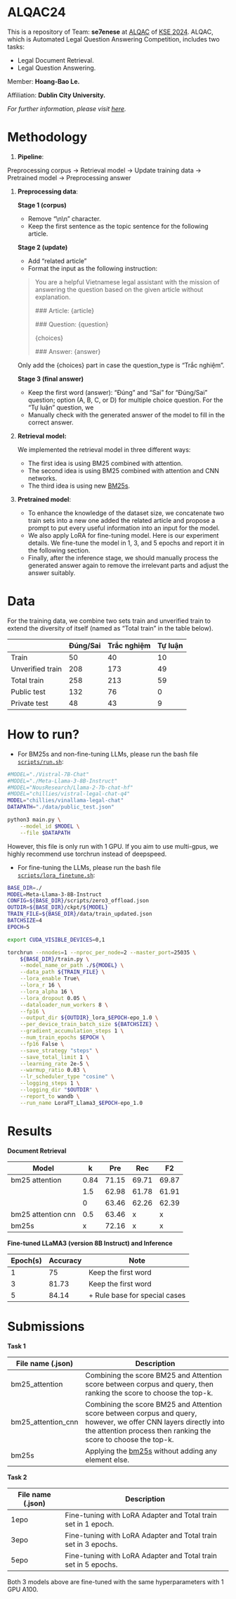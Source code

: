 # ALQAC24

This is a repository of Team: **se7enese** at [ALQAC](https://sites.google.com/view/alqac-2024/home?authuser=0) of [KSE 2024](https://kse2024.kse-conferences.org/). 
ALQAC, which is Automated Legal Question Answering Competition, includes two tasks:  
- Legal Document Retrieval.  
- Legal Question Answering.  
 
Member: **Hoang-Bao Le.** 

Affiliation: **Dublin City University.**  

_For further information, please visit [here](<https://baohl00.github.io/>)._

# Methodology

1. **Pipeline**: 

Preprocessing corpus → Retrieval model → Update training data → Pretrained model → Preprocessing answer 

1. **Preprocessing data**:
    
    **Stage 1 (corpus)**
    
    - Remove “\n\n” character.
    - Keep the first sentence as the topic sentence for the following article.
    
    **Stage 2 (update)**
    
    - Add “related article”
    - Format the input as the following instruction:
    
    > You are a helpful Vietnamese legal assistant with the mission of answering the question based on the given article without explanation.
    >  
    > \### Article: {article}
    >  
    > \### Question: {question}
    >  
    > {choices}
    >  
    > \### Answer: {answer} 
   
    Only add the {choices} part in case the question_type is “Trắc nghiệm”.
    
    **Stage 3 (final answer)**
    
    - Keep the first word (answer): “Đúng” and “Sai” for “Đúng/Sai” question; option (A, B, C, or D) for multiple choice question. For the “Tự luận” question, we
    - Manually check with the generated answer of the model to fill in the correct answer.

2. **Retrieval model:**
    
    We implemented the retrieval model in three different ways:
    
    - The first idea is using BM25 combined with attention.
    - The second idea is using BM25 combined with attention and CNN networks.
    - The third idea is using new [BM25s](https://bm25s.github.io).

3. **Pretrained model**: 
    - To enhance the knowledge of the dataset size, we concatenate two train sets into a new one added the related article and propose a prompt to put every useful information into an input for the model.
    - We also apply LoRA for fine-tuning model. Here is our experiment details. We fine-tune the model in 1, 3, and 5 epochs and report it in the following section.
    - Finally, after the inference stage, we should manually process the generated answer again to remove the irrelevant parts and adjust the answer suitably.

# Data

For the training data, we combine two sets train and unverified train to extend the diversity of itself (named as “Total train” in the table below).

 

|  | Đúng/Sai | Trắc nghiệm | Tự luận |
| --- | --- | --- | --- |
| Train | 50 | 40 | 10 |
| Unverified train | 208 | 173 | 49 |
| Total train | 258 | 213 | 59 |
| Public test | 132 | 76 | 0 |
| Private test | 48 | 43 | 9 |

# How to run?

- For BM25s and non-fine-tuning LLMs, please run the bash file [`scripts/run.sh`](scripts/run.sh):

```bash
#MODEL="./Vistral-7B-Chat"
#MODEL="./Meta-Llama-3-8B-Instruct"
#MODEL="NousResearch/Llama-2-7b-chat-hf"
#MODEL="chillies/vistral-legal-chat-q4"
MODEL="chillies/vinallama-legal-chat"
DATAPATH="./data/public_test.json"

python3 main.py \
	--model_id $MODEL \
	--file $DATAPATH
```

However, this file is only run with 1 GPU. If you aim to use multi-gpus, we highly recommend use torchrun instead of deepspeed.  

- For fine-tuning the LLMs, please run the bash file [`scripts/lora_finetune.sh`](scripts/lora_finetune.sh):

```bash
BASE_DIR=./
MODEL=Meta-Llama-3-8B-Instruct
CONFIG=${BASE_DIR}/scripts/zero3_offload.json
OUTDIR=${BASE_DIR}/ckpt/${MODEL}
TRAIN_FILE=${BASE_DIR}/data/train_updated.json
BATCHSIZE=4
EPOCH=5

export CUDA_VISIBLE_DEVICES=0,1

torchrun --nnodes=1 --nproc_per_node=2 --master_port=25035 \
	${BASE_DIR}/train.py \
	--model_name_or_path ./${MODEL} \
	--data_path ${TRAIN_FILE} \
	--lora_enable True\
	--lora_r 16 \
	--lora_alpha 16 \
	--lora_dropout 0.05 \
	--dataloader_num_workers 8 \
	--fp16 \
	--output_dir ${OUTDIR}_lora_$EPOCH-epo_1.0 \
	--per_device_train_batch_size ${BATCHSIZE} \
	--gradient_accumulation_steps 1 \
	--num_train_epochs $EPOCH \
	--fp16 False \
	--save_strategy "steps" \
	--save_total_limit 1 \
	--learning_rate 2e-5 \
	--warmup_ratio 0.03 \
	--lr_scheduler_type "cosine" \
	--logging_steps 1 \
	--logging_dir "$OUTDIR" \
	--report_to wandb \
	--run_name LoraFT_Llama3_$EPOCH-epo_1.0
```

# Results

**Document Retrieval**

| Model | k | Pre | Rec | F2 |
| --- | --- | --- | --- | --- |
| bm25 attention | 0.84 | 71.15 | 69.71 | 69.87 |
|  | 1.5 | 62.98 | 61.78 | 61.91 |
|  | 0 | 63.46 | 62.26 | 62.39 |
| bm25 attention cnn | 0.5 | 63.46 | x | x |
| bm25s | x | 72.16 | x | x |

**Fine-tuned LLaMA3 (version 8B Instruct) and Inference**

| Epoch(s) | Accuracy | Note |
| --- | --- | --- |
| 1 | 75 | Keep the first word |
| 3 | 81.73 | Keep the first word |
| 5 | 84.14 | + Rule base for special cases  |

# Submissions

**Task 1**  

| File name (.json) | Description |
| --- | --- |
| bm25_attention | Combining the score BM25 and Attention score between corpus and query, then ranking the score to choose the top-k. |
| bm25_attention_cnn | Combining the score BM25 and Attention score between corpus and query, however, we offer CNN layers directly into the attention process then ranking the score to choose the top-k. |
| bm25s | Applying the [bm25s](https://github.com/xhluca/bm25s) without adding any element else. | 


**Task 2**

| File name (.json) | Description |
| --- | --- |
| 1epo | Fine-tuning with LoRA Adapter and Total train set in 1 epoch. | 
| 3epo | Fine-tuning with LoRA Adapter and Total train set in 3 epochs. |
| 5epo | Fine-tuning with LoRA Adapter and Total train set in 5 epochs. |

Both 3 models above are fine-tuned with the same hyperparameters with 1 GPU A100. 

